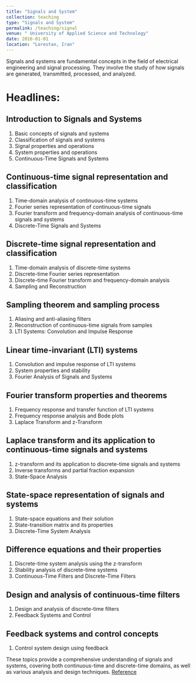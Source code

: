 ```yaml
---
title: "Signals and System"
collection: teaching
type: "Signals and System"
permalink: /teaching/signal
venue: " University of Applied Science and Technology"
date: 2016-01-01
location: "Lorestan, Iran"
---
```

Signals and systems are fundamental concepts in the field of electrical engineering and signal processing. They involve the study of how signals are generated, transmitted, processed, and analyzed. 
# Headlines: 
## Introduction to Signals and Systems

1. Basic concepts of signals and systems
2. Classification of signals and systems
3. Signal properties and operations
4. System properties and operations
5. Continuous-Time Signals and Systems

## Continuous-time signal representation and classification
1. Time-domain analysis of continuous-time systems
2. Fourier series representation of continuous-time signals
3. Fourier transform and frequency-domain analysis of continuous-time signals and systems
4. Discrete-Time Signals and Systems

## Discrete-time signal representation and classification
1. Time-domain analysis of discrete-time systems
2. Discrete-time Fourier series representation
3. Discrete-time Fourier transform and frequency-domain analysis
4. Sampling and Reconstruction

## Sampling theorem and sampling process
1. Aliasing and anti-aliasing filters
2. Reconstruction of continuous-time signals from samples
3. LTI Systems: Convolution and Impulse Response

## Linear time-invariant (LTI) systems
1. Convolution and impulse response of LTI systems
2. System properties and stability
3. Fourier Analysis of Signals and Systems

## Fourier transform properties and theorems
1. Frequency response and transfer function of LTI systems
2. Frequency response analysis and Bode plots
3. Laplace Transform and z-Transform

## Laplace transform and its application to continuous-time signals and systems
1. z-transform and its application to discrete-time signals and systems
2. Inverse transforms and partial fraction expansion
3. State-Space Analysis

## State-space representation of signals and systems
1. State-space equations and their solution
2. State-transition matrix and its properties
3. Discrete-Time System Analysis

## Difference equations and their properties
1. Discrete-time system analysis using the z-transform
2. Stability analysis of discrete-time systems
3. Continuous-Time Filters and Discrete-Time Filters

## Design and analysis of continuous-time filters
1. Design and analysis of discrete-time filters
2. Feedback Systems and Control

## Feedback systems and control concepts
1. Control system design using feedback
   
These topics provide a comprehensive understanding of signals and systems, covering both continuous-time and discrete-time domains, as well as various analysis and design techniques. [Reference](https://eee.guc.edu.eg/Courses/Communications/COMM401%20Signal%20&%20System%20Theory/Alan%20V.%20Oppenheim,%20Alan%20S.%20Willsky,%20with%20S.%20Hamid-Signals%20and%20Systems-Prentice%20Hall%20(1996).pdf)

